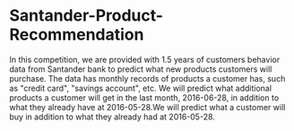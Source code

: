 # Santander-Product-Recommendation



In this competition, we are provided with 1.5 years of customers behavior data from Santander bank to predict what new products customers will purchase. The data has monthly records of products a customer has, such as "credit card", "savings account", etc. We will predict what additional products a customer will get in the last month, 2016-06-28, in addition to what they already have at 2016-05-28.We will predict what a customer will buy in addition to what they already had at 2016-05-28. 
